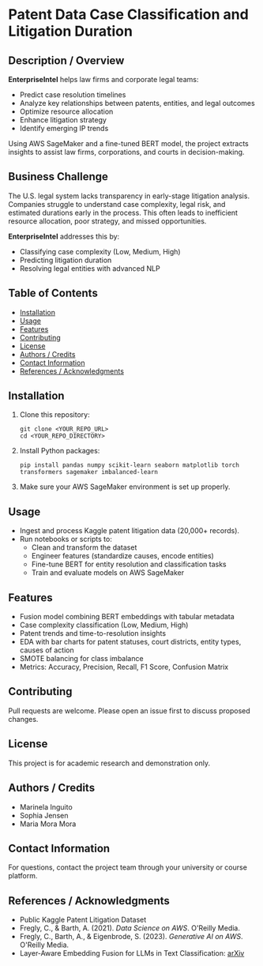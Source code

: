 
# Patent Data Case Classification and Litigation Duration

## Description / Overview

**EnterpriseIntel** helps law firms and corporate legal teams:  

- Predict case resolution timelines  
- Analyze key relationships between patents, entities, and legal outcomes  
- Optimize resource allocation  
- Enhance litigation strategy  
- Identify emerging IP trends  

Using AWS SageMaker and a fine-tuned BERT model, the project extracts insights to assist law firms, corporations, and courts in decision-making.

## Business Challenge

The U.S. legal system lacks transparency in early-stage litigation analysis. Companies struggle to understand case complexity, legal risk, and estimated durations early in the process. This often leads to inefficient resource allocation, poor strategy, and missed opportunities.

**EnterpriseIntel** addresses this by:  
- Classifying case complexity (Low, Medium, High)  
- Predicting litigation duration  
- Resolving legal entities with advanced NLP  

## Table of Contents

- [Installation](#installation)  
- [Usage](#usage)  
- [Features](#features)  
- [Contributing](#contributing)  
- [License](#license)  
- [Authors / Credits](#authors--credits)  
- [Contact Information](#contact-information)  
- [References / Acknowledgments](#references--acknowledgments)  

## Installation

1. Clone this repository:  
   ```
   git clone <YOUR_REPO_URL>
   cd <YOUR_REPO_DIRECTORY>
   ```

2. Install Python packages:  
   ```
   pip install pandas numpy scikit-learn seaborn matplotlib torch transformers sagemaker imbalanced-learn
   ```

3. Make sure your AWS SageMaker environment is set up properly.

## Usage

- Ingest and process Kaggle patent litigation data (20,000+ records).  
- Run notebooks or scripts to:  
  - Clean and transform the dataset  
  - Engineer features (standardize causes, encode entities)  
  - Fine-tune BERT for entity resolution and classification tasks  
  - Train and evaluate models on AWS SageMaker

## Features

- Fusion model combining BERT embeddings with tabular metadata  
- Case complexity classification (Low, Medium, High)  
- Patent trends and time-to-resolution insights  
- EDA with bar charts for patent statuses, court districts, entity types, causes of action  
- SMOTE balancing for class imbalance  
- Metrics: Accuracy, Precision, Recall, F1 Score, Confusion Matrix

## Contributing

Pull requests are welcome. Please open an issue first to discuss proposed changes.

## License

This project is for academic research and demonstration only.

## Authors / Credits

- Marinela Inguito  
- Sophia Jensen  
- Maria Mora Mora

## Contact Information

For questions, contact the project team through your university or course platform.

## References / Acknowledgments

- Public Kaggle Patent Litigation Dataset  
- Fregly, C., & Barth, A. (2021). *Data Science on AWS*. O'Reilly Media.  
- Fregly, C., Barth, A., & Eigenbrode, S. (2023). *Generative AI on AWS*. O'Reilly Media.  
- Layer-Aware Embedding Fusion for LLMs in Text Classification: [arXiv](https://arxiv.org/html/2504.05764v1#abstract)
